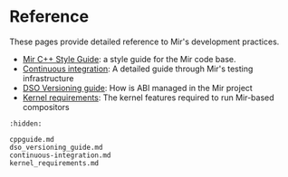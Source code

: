 # Reference
These pages provide detailed reference to Mir's development practices.

- [Mir C++ Style Guide](cppguide.md): a style guide for the Mir code base.
- [Continuous integration](continuous-integration.md): A detailed guide through Mir's testing infrastructure
- [DSO Versioning guide](dso_versioning_guide.md): How is ABI managed in the Mir project
- [Kernel requirements](kernel_requirements.md): The kernel features required to run Mir-based compositors


```{toctree}
:hidden:

cppguide.md
dso_versioning_guide.md
continuous-integration.md
kernel_requirements.md
```
